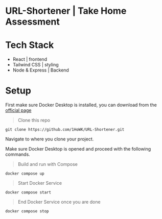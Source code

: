 # URL-Shortener | Take Home Assessment


# Tech Stack 

- React | frontend
- Tailwind CSS | styling
- Node & Express | Backend

# Setup

First make sure Docker Desktop is installed, you can download from the [official page](https://www.docker.com/products/docker-desktop/)

> Clone this repo

```
git clone https://github.com/1HoWK/URL-Shortener.git
```

Navigate to where you clone your project.

Make sure Docker Desktop is opened and proceed with the following commands.

> Build and run with Compose

```
docker compose up
```

> Start Docker Service

```
docker compose start
```

> End Docker Service once you are done

```
docker compose stop
```


